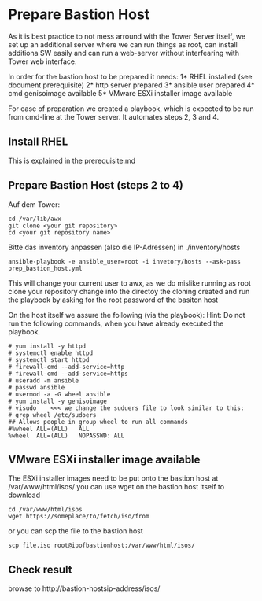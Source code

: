 # Prepare Bastion Host

As it is best practice to not mess arround with the Tower Server itself, we set up an additional server where we can run things as root, can install additiona SW easily and can run a web-server without interfearing with Tower web interface.

In order for the bastion host to be prepared it needs:
1* RHEL installed (see document prerequisite)
2* http server prepared
3* ansible user prepared
4* cmd genisoimage available
5* VMware ESXi installer image available

For ease of preparation we created a playbook, which is expected to be run from cmd-line at the Tower server. It automates steps 2, 3 and 4.

## Install RHEL
This is explained in the prerequisite.md

## Prepare Bastion Host (steps 2 to 4)

Auf dem Tower:
```
cd /var/lib/awx
git clone <your git repository>
cd <your git repository name>
```
Bitte das inventory anpassen (also die IP-Adressen) in
./inventory/hosts

```
ansible-playbook -e ansible_user=root -i invetory/hosts --ask-pass prep_bastion_host.yml
```
This will change your current user to awx, as we do mislike running as root
clone your repository 
change into the directoy the cloning created
and run the playbook by asking for the root password of the basiton host

On the host itself we assure the following (via the playbook):
Hint: Do not run the following commands, when you have already executed the playbook.

```
# yum install -y httpd
# systemctl enable httpd
# systemctl start httpd
# firewall-cmd --add-service=http
# firewall-cmd --add-service=https
# useradd -m ansible
# passwd ansible
# usermod -a -G wheel ansible
# yum install -y genisoimage
# visudo    <<< we change the suduers file to look similar to this:
# grep wheel /etc/sudoers
## Allows people in group wheel to run all commands
#%wheel	ALL=(ALL)	ALL
%wheel	ALL=(ALL)	NOPASSWD: ALL
```

## VMware ESXi installer image available
The ESXi installer images need to be put onto the bastion host at 
/var/www/html/isos/
you can use wget on the bastion host itself to download
```
cd /var/www/html/isos
wget https://someplace/to/fetch/iso/from
```

or you can scp the file to the bastion host 

```
scp file.iso root@ipofbastionhost:/var/www/html/isos/
```

## Check result
browse to
http://bastion-hostsip-address/isos/
